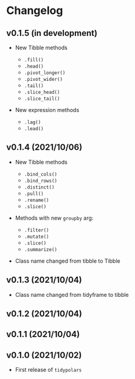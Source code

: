 # Changelog

## v0.1.5 (in development)
* New Tibble methods
  + `.fill()`
  + `.head()`
  + `.pivot_longer()`
  + `.pivot_wider()`
  + `.tail()`
  + `.slice_head()`
  + `.slice_tail()`

* New expression methods
  + `.lag()`
  + `.lead()`

## v0.1.4 (2021/10/06)
* New Tibble methods
  + `.bind_cols()`
  + `.bind_rows()`
  + `.distinct()`
  + `.pull()`
  + `.rename()`
  + `.slice()`

* Methods with new `groupby` arg:
  + `.filter()`
  + `.mutate()`
  + `.slice()`
  + `.summarize()`

* Class name changed from tibble to Tibble

## v0.1.3 (2021/10/04)

* Class name changed from tidyframe to tibble

## v0.1.2 (2021/10/04)

## v0.1.1 (2021/10/04)

## v0.1.0 (2021/10/02)

* First release of `tidypolars`
